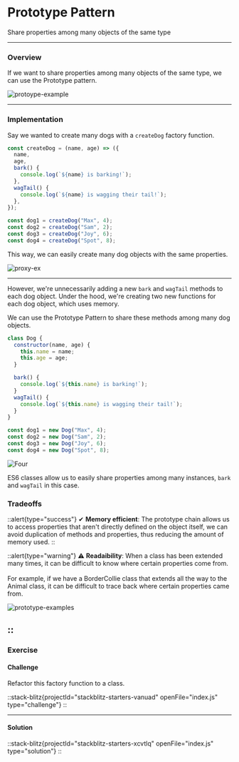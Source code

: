 # Prototype Pattern

Share properties among many objects of the same type

---

### Overview

If we want to share properties among many objects of the same type, we can use the Prototype pattern.

![protoype-example](https://javascriptpatterns.vercel.app/design-patterns/prototype-pattern/4.png)

---

### Implementation

Say we wanted to create many dogs with a `createDog` factory function.

```js
const createDog = (name, age) => ({
  name,
  age,
  bark() {
    console.log(`${name} is barking!`);
  },
  wagTail() {
    console.log(`${name} is wagging their tail!`);
  },
});

const dog1 = createDog("Max", 4);
const dog2 = createDog("Sam", 2);
const dog3 = createDog("Joy", 6);
const dog4 = createDog("Spot", 8);
```

This way, we can easily create many dog objects with the same properties.

![proxy-ex](https://javascriptpatterns.vercel.app/design-patterns/prototype-pattern/3.png)

---

However, we're unnecessarily adding a new `bark` and `wagTail` methods to each dog object. Under the hood, we're creating two new functions for each dog object, which uses memory.

We can use the Prototype Pattern to share these methods among many dog objects.

```js [dog.js] copy
class Dog {
  constructor(name, age) {
    this.name = name;
    this.age = age;
  }

  bark() {
    console.log(`${this.name} is barking!`);
  }
  wagTail() {
    console.log(`${this.name} is wagging their tail!`);
  }
}

const dog1 = new Dog("Max", 4);
const dog2 = new Dog("Sam", 2);
const dog3 = new Dog("Joy", 6);
const dog4 = new Dog("Spot", 8);
```

![Four](https://javascriptpatterns.vercel.app/design-patterns/prototype-pattern/4.png)

ES6 classes allow us to easily share properties among many instances, `bark` and `wagTail` in this case.

<!-- ## <StackBlitz name="node-zgpmfs" openFile="index.js" showDevtools view="editor" /> -->

### Tradeoffs

::alert{type="success"}
✔ <strong>Memory efficient</strong>: The prototype chain allows us to access properties that aren't directly defined on the object itself, we can avoid duplication of methods and properties, thus reducing the amount of memory used.
::

::alert{type="warning"}
⚠️ <strong>Readaibility</strong>: When a class has been extended many times, it can be difficult to know where certain properties come from.
<br class="m-6"></br>
For example, if we have a BorderCollie class that extends all the way to the Animal class, it can be difficult to trace back where certain properties came from.

![prototype-examples](https://javascriptpatterns.vercel.app/design-patterns/prototype-pattern/2.png)

::
---

### Exercise

#### Challenge

Refactor this factory function to a class.

::stack-blitz{projectId="stackblitz-starters-vanuad"  openFile="index.js" type="challenge"}
::

---

#### Solution
::stack-blitz{projectId="stackblitz-starters-xcvtlq"  openFile="index.js" type="solution"}
::
